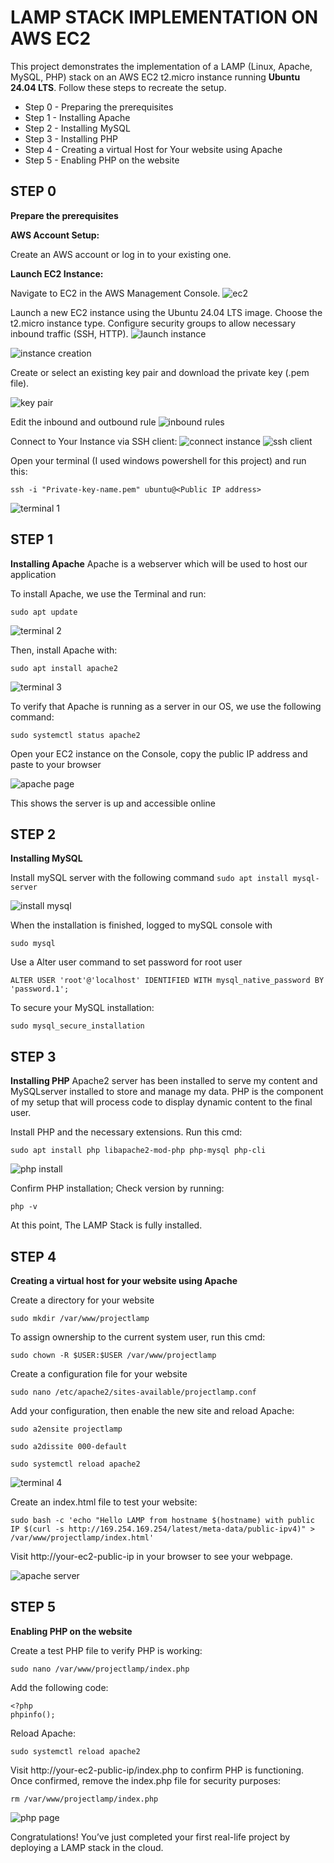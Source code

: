 # LAMP STACK IMPLEMENTATION ON AWS EC2
This project demonstrates the implementation of a LAMP (Linux, Apache, MySQL, PHP) stack on an AWS EC2 t2.micro instance running **Ubuntu 24.04 LTS**. Follow these steps to recreate the setup.
- Step 0 - Preparing the prerequisites
- Step 1 - Installing Apache
- Step 2 - Installing MySQL
- Step 3 - Installing PHP
- Step 4 - Creating a virtual Host for Your website using Apache
- Step 5 - Enabling PHP on the website
## STEP 0
**Prepare the prerequisites**

**AWS Account Setup:**

Create an AWS account or log in to your existing one.


**Launch EC2 Instance:**

Navigate to EC2 in the AWS Management Console.
![ec2](images/ec2.png)

Launch a new EC2 instance using the Ubuntu 24.04 LTS image.
Choose the t2.micro instance type.
Configure security groups to allow necessary inbound traffic (SSH, HTTP).
![launch instance](images/launch%20instance.png)

![instance creation](images/instance%20creation.png)

Create or select an existing key pair and download the private key (.pem file).

![key pair](images/key%20pair.png)

Edit the inbound and outbound rule
![inbound rules](images/inbound%20rules.png)

Connect to Your Instance via SSH client:
![connect instance](images/connect%20instance.png) ![ssh client](images/ssh%20client.png)


Open your terminal (I used windows powershell for this project) and run this:

```ssh -i "Private-key-name.pem" ubuntu@<Public IP address>```

![terminal 1](images/terminal%201.png)

## STEP 1 
**Installing Apache**
Apache is a webserver which will be used to host our application

To install Apache, we use the Terminal and run:

```sudo apt update```

![terminal 2](images/terminal%202.png)

 Then, install Apache with:

 ```sudo apt install apache2```
 
![terminal 3](images/terminal%203.png)
 

 To verify that Apache is running as a server  in our OS, we use the following command:

 ```sudo systemctl status apache2```
 

 Open your EC2 instance on the Console, copy the public IP address and paste to your browser

 ![apache page](images/apache%20page.png)

 This shows the  server is up and accessible online


## STEP 2
**Installing MySQL**

Install mySQL server with the following command
```sudo apt install mysql-server```

 ![install mysql](images/install%20mysql.png)

 When the installation is finished, logged to  mySQL console with 

```sudo mysql```

Use a Alter user command to set password for root user

```ALTER USER 'root'@'localhost' IDENTIFIED WITH mysql_native_password BY 'password.1';```

To secure your MySQL installation:

```sudo mysql_secure_installation```


## STEP 3
**Installing PHP**
Apache2 server has been installed to serve my content and MySQLserver installed to store and manage my data. PHP is the component of my setup that will process code to display dynamic content to the final user.

Install PHP and the necessary extensions. Run this cmd:

```sudo apt install php libapache2-mod-php php-mysql php-cli```

![php install](images/php%20install.png)

Confirm PHP installation; Check version by running:

```php -v```

At this point, The LAMP Stack is fully installed.


## STEP 4
**Creating a virtual host for your website using Apache**

Create a directory for your website

```sudo mkdir /var/www/projectlamp```

To assign ownership to the current system user, run this cmd:

```sudo chown -R $USER:$USER /var/www/projectlamp```

Create a configuration file for your website

```sudo nano /etc/apache2/sites-available/projectlamp.conf```

Add your configuration, then enable the new site and reload Apache:

```sudo a2ensite projectlamp```

```sudo a2dissite 000-default```

```sudo systemctl reload apache2```

![terminal 4](images/terminal%204.png)

Create an index.html file to test your website:

```sudo bash -c 'echo "Hello LAMP from hostname $(hostname) with public IP $(curl -s http://169.254.169.254/latest/meta-data/public-ipv4)" > /var/www/projectlamp/index.html'```

Visit http://your-ec2-public-ip in your browser to see your webpage.


![apache server](images/apache%20server.png)


## STEP 5
**Enabling PHP on the website**

Create a test PHP file to verify PHP is working:

```sudo nano /var/www/projectlamp/index.php```

Add the following code:
```
<?php
phpinfo();
```

Reload Apache:

```sudo systemctl reload apache2```

Visit http://your-ec2-public-ip/index.php to confirm PHP is functioning. Once confirmed, remove the index.php file for security purposes:

```rm /var/www/projectlamp/index.php```


![php page](images/php%20page.png)

Congratulations! You’ve just completed your first real-life project by deploying a LAMP stack in the cloud.
